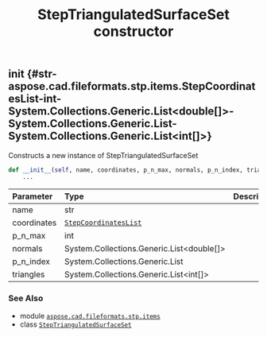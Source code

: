 ﻿---
title: StepTriangulatedSurfaceSet constructor
second_title: Aspose.CAD for Python via .NET API References
description: 
type: docs
weight: 10
url: /python-net/aspose.cad.fileformats.stp.items/steptriangulatedsurfaceset/__init__/
is_root: false
---

## __init__ {#str-aspose.cad.fileformats.stp.items.StepCoordinatesList-int-System.Collections.Generic.List<double[]>-System.Collections.Generic.List<int>-System.Collections.Generic.List<int[]>}

Constructs a new instance of StepTriangulatedSurfaceSet



```python
def __init__(self, name, coordinates, p_n_max, normals, p_n_index, triangles):
    ...
```


| Parameter | Type | Description |
| :- | :- | :- |
| name | str |  |
| coordinates | [`StepCoordinatesList`](/cad/python-net/aspose.cad.fileformats.stp.items/stepcoordinateslist) |  |
| p_n_max | int |  |
| normals | System.Collections.Generic.List<double[]> |  |
| p_n_index | System.Collections.Generic.List<int> |  |
| triangles | System.Collections.Generic.List<int[]> |  |



### See Also
* module [`aspose.cad.fileformats.stp.items`](../../)
* class [`StepTriangulatedSurfaceSet`](/cad/python-net/aspose.cad.fileformats.stp.items/steptriangulatedsurfaceset)
